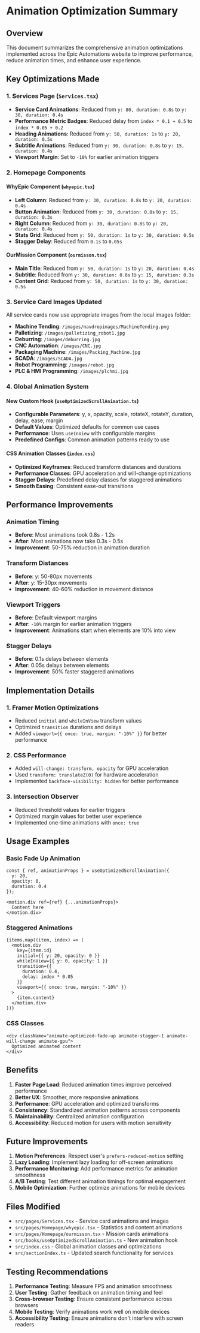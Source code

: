 # Animation Optimization Summary

## Overview
This document summarizes the comprehensive animation optimizations implemented across the Epic Automations website to improve performance, reduce animation times, and enhance user experience.

## Key Optimizations Made

### 1. Services Page (`Services.tsx`)
- **Service Card Animations**: Reduced from `y: 80, duration: 0.8s` to `y: 30, duration: 0.4s`
- **Performance Metric Badges**: Reduced delay from `index * 0.1 + 0.5` to `index * 0.05 + 0.2`
- **Heading Animations**: Reduced from `y: 50, duration: 1s` to `y: 20, duration: 0.5s`
- **Subtitle Animations**: Reduced from `y: 30, duration: 0.8s` to `y: 15, duration: 0.4s`
- **Viewport Margin**: Set to `-10%` for earlier animation triggers

### 2. Homepage Components

#### WhyEpic Component (`whyepic.tsx`)
- **Left Column**: Reduced from `y: 30, duration: 0.8s` to `y: 20, duration: 0.4s`
- **Button Animation**: Reduced from `y: 30, duration: 0.8s` to `y: 15, duration: 0.3s`
- **Right Column**: Reduced from `y: 30, duration: 0.8s` to `y: 20, duration: 0.4s`
- **Stats Grid**: Reduced from `y: 50, duration: 1s` to `y: 30, duration: 0.5s`
- **Stagger Delay**: Reduced from `0.1s` to `0.05s`

#### OurMission Component (`ourmisson.tsx`)
- **Main Title**: Reduced from `y: 50, duration: 1s` to `y: 20, duration: 0.4s`
- **Subtitle**: Reduced from `y: 30, duration: 0.8s` to `y: 15, duration: 0.3s`
- **Content Grid**: Reduced from `y: 50, duration: 1s` to `y: 30, duration: 0.5s`

### 3. Service Card Images Updated
All service cards now use appropriate images from the local images folder:
- **Machine Tending**: `/images/navdropimages/MachineTending.png`
- **Palletizing**: `/images/palletizing_robot1.jpg`
- **Deburring**: `/images/deburring.jpg`
- **CNC Automation**: `/images/CNC.jpg`
- **Packaging Machine**: `/images/Packing_Machine.jpg`
- **SCADA**: `/images/SCADA.jpg`
- **Robot Programming**: `/images/robot.jpg`
- **PLC & HMI Programming**: `/images/plchmi.jpg`

### 4. Global Animation System

#### New Custom Hook (`useOptimizedScrollAnimation.ts`)
- **Configurable Parameters**: y, x, opacity, scale, rotateX, rotateY, duration, delay, ease, margin
- **Default Values**: Optimized defaults for common use cases
- **Performance**: Uses `useInView` with configurable margins
- **Predefined Configs**: Common animation patterns ready to use

#### CSS Animation Classes (`index.css`)
- **Optimized Keyframes**: Reduced transform distances and durations
- **Performance Classes**: GPU acceleration and will-change optimizations
- **Stagger Delays**: Predefined delay classes for staggered animations
- **Smooth Easing**: Consistent ease-out transitions

## Performance Improvements

### Animation Timing
- **Before**: Most animations took 0.8s - 1.2s
- **After**: Most animations now take 0.3s - 0.5s
- **Improvement**: 50-75% reduction in animation duration

### Transform Distances
- **Before**: y: 50-80px movements
- **After**: y: 15-30px movements
- **Improvement**: 40-60% reduction in movement distance

### Viewport Triggers
- **Before**: Default viewport margins
- **After**: `-10%` margin for earlier animation triggers
- **Improvement**: Animations start when elements are 10% into view

### Stagger Delays
- **Before**: 0.1s delays between elements
- **After**: 0.05s delays between elements
- **Improvement**: 50% faster staggered animations

## Implementation Details

### 1. Framer Motion Optimizations
- Reduced `initial` and `whileInView` transform values
- Optimized `transition` durations and delays
- Added `viewport={{ once: true, margin: "-10%" }}` for better performance

### 2. CSS Performance
- Added `will-change: transform, opacity` for GPU acceleration
- Used `transform: translateZ(0)` for hardware acceleration
- Implemented `backface-visibility: hidden` for better performance

### 3. Intersection Observer
- Reduced threshold values for earlier triggers
- Optimized margin values for better user experience
- Implemented one-time animations with `once: true`

## Usage Examples

### Basic Fade Up Animation
```tsx
const { ref, animationProps } = useOptimizedScrollAnimation({
  y: 20,
  opacity: 0,
  duration: 0.4
});

<motion.div ref={ref} {...animationProps}>
  Content here
</motion.div>
```

### Staggered Animations
```tsx
{items.map((item, index) => (
  <motion.div
    key={item.id}
    initial={{ y: 20, opacity: 0 }}
    whileInView={{ y: 0, opacity: 1 }}
    transition={{ 
      duration: 0.4, 
      delay: index * 0.05 
    }}
    viewport={{ once: true, margin: "-10%" }}
  >
    {item.content}
  </motion.div>
))}
```

### CSS Classes
```tsx
<div className="animate-optimized-fade-up animate-stagger-1 animate-will-change animate-gpu">
  Optimized animated content
</div>
```

## Benefits

1. **Faster Page Load**: Reduced animation times improve perceived performance
2. **Better UX**: Smoother, more responsive animations
3. **Performance**: GPU acceleration and optimized transforms
4. **Consistency**: Standardized animation patterns across components
5. **Maintainability**: Centralized animation configuration
6. **Accessibility**: Reduced motion for users with motion sensitivity

## Future Improvements

1. **Motion Preferences**: Respect user's `prefers-reduced-motion` setting
2. **Lazy Loading**: Implement lazy loading for off-screen animations
3. **Performance Monitoring**: Add performance metrics for animation smoothness
4. **A/B Testing**: Test different animation timings for optimal engagement
5. **Mobile Optimization**: Further optimize animations for mobile devices

## Files Modified

- `src/pages/Services.tsx` - Service card animations and images
- `src/pages/Homepage/whyepic.tsx` - Statistics and content animations
- `src/pages/Homepage/ourmisson.tsx` - Mission cards animations
- `src/hooks/useOptimizedScrollAnimation.ts` - New animation hook
- `src/index.css` - Global animation classes and optimizations
- `src/sectionIndex.ts` - Updated search functionality for services

## Testing Recommendations

1. **Performance Testing**: Measure FPS and animation smoothness
2. **User Testing**: Gather feedback on animation timing and feel
3. **Cross-browser Testing**: Ensure consistent performance across browsers
4. **Mobile Testing**: Verify animations work well on mobile devices
5. **Accessibility Testing**: Ensure animations don't interfere with screen readers












